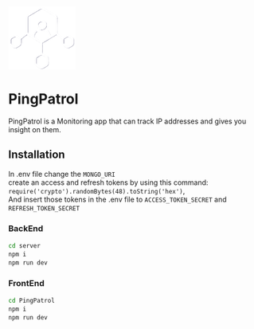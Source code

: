 ![Alt text](./PingPatrol/src/assets/PingPatrolLightIcon.png)
# PingPatrol

PingPatrol is a Monitoring app that can track IP addresses and gives you insight on them.

## Installation
In .env file change the `MONGO_URI` <br>
create an access and refresh tokens by using this command:
`require('crypto').randomBytes(48).toString('hex')`,<br>
And insert those tokens in the .env file to `ACCESS_TOKEN_SECRET` and `REFRESH_TOKEN_SECRET`<br>
### BackEnd
```bash
cd server
npm i
npm run dev
```
### FrontEnd
```bash
cd PingPatrol
npm i
npm run dev
```
